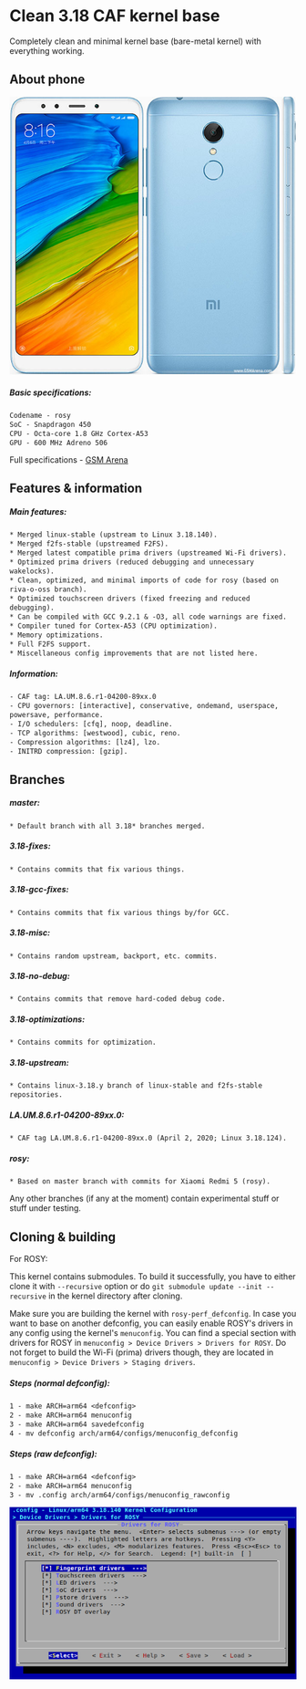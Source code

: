 # Clean 3.18 CAF kernel base

Completely clean and minimal kernel base (bare-metal kernel) with everything working.

## About phone

![phone](rosy.jpg)

##### Basic specifications:
```
Codename - rosy
SoC - Snapdragon 450
CPU - Octa-core 1.8 GHz Cortex-A53
GPU - 600 MHz Adreno 506
```

Full specifications - [GSM Arena](https://www.gsmarena.com/xiaomi_redmi_5-8768.php)

## Features & information

##### Main features:
```
* Merged linux-stable (upstream to Linux 3.18.140).
* Merged f2fs-stable (upstreamed F2FS).
* Merged latest compatible prima drivers (upstreamed Wi-Fi drivers).
* Optimized prima drivers (reduced debugging and unnecessary wakelocks).
* Clean, optimized, and minimal imports of code for rosy (based on riva-o-oss branch).
* Optimized touchscreen drivers (fixed freezing and reduced debugging).
* Can be compiled with GCC 9.2.1 & -O3, all code warnings are fixed.
* Compiler tuned for Cortex-A53 (CPU optimization).
* Memory optimizations.
* Full F2FS support.
* Miscellaneous config improvements that are not listed here.
```

##### Information:
```
- CAF tag: LA.UM.8.6.r1-04200-89xx.0
- CPU governors: [interactive], conservative, ondemand, userspace, powersave, performance.
- I/O schedulers: [cfq], noop, deadline.
- TCP algorithms: [westwood], cubic, reno.
- Compression algorithms: [lz4], lzo.
- INITRD compression: [gzip].
```

## Branches

##### master:
```
* Default branch with all 3.18* branches merged.
```

##### 3.18-fixes:
```
* Contains commits that fix various things.
```

##### 3.18-gcc-fixes:
```
* Contains commits that fix various things by/for GCC.
```

##### 3.18-misc:
```
* Contains random upstream, backport, etc. commits.
```

##### 3.18-no-debug:
```
* Contains commits that remove hard-coded debug code.
```

##### 3.18-optimizations:
```
* Contains commits for optimization.
```

##### 3.18-upstream:
```
* Contains linux-3.18.y branch of linux-stable and f2fs-stable repositories.
```

##### LA.UM.8.6.r1-04200-89xx.0:
```
* CAF tag LA.UM.8.6.r1-04200-89xx.0 (April 2, 2020; Linux 3.18.124).
```

##### rosy:
```
* Based on master branch with commits for Xiaomi Redmi 5 (rosy).
```

Any other branches (if any at the moment) contain experimental stuff or stuff under testing.

## Cloning & building

For ROSY:

This kernel contains submodules. To build it successfully, you have to either clone it with `--recursive` option or do `git submodule update --init --recursive` in the kernel directory after cloning.

Make sure you are building the kernel with `rosy-perf_defconfig`. In case you want to base on another defconfig, you can easily enable ROSY's drivers in any config using the kernel's `menuconfig`. You can find a special section with drivers for ROSY in `menuconfig > Device Drivers > Drivers for ROSY`. Do not forget to build the Wi-Fi (prima) drivers though, they are located in `menuconfig > Device Drivers > Staging drivers`.

##### Steps (normal defconfig):
```
1 - make ARCH=arm64 <defconfig>
2 - make ARCH=arm64 menuconfig
3 - make ARCH=arm64 savedefconfig
4 - mv defconfig arch/arm64/configs/menuconfig_defconfig
```

##### Steps (raw defconfig):
```
1 - make ARCH=arm64 <defconfig>
2 - make ARCH=arm64 menuconfig
3 - mv .config arch/arm64/configs/menuconfig_rawconfig
```

![rosymenu](menu.png)
